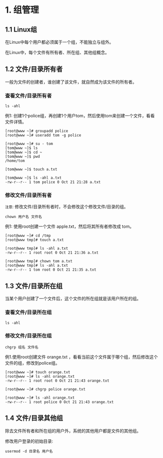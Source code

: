 # 1. 组管理
## 1.1 Linux组
在Linux中每个用户都必须属于一个组，不能独立与组外。

在Linux中，每个文件有所有者、所在组、其他组概念。

## 1.2 文件/目录所有者

一般为文件的创建者，谁创建了该文件，就自然成为该文件的所有者。

### 查看文件/目录所有者

```
ls -ahl
```

例1: 创建1个police组，再创建1个用户tom，然后使用tom来创建一个文件，看看文件详情。
```
[root@www ~]# groupadd police
[root@www ~]# useradd tom -g police

[root@www ~]# su - tom
[tom@www ~]$ ls
[tom@www ~]$ cd ~
[tom@www ~]$ pwd
/home/tom

[tom@www ~]$ touch a.txt

[tom@www ~]$ ls -ahl a.txt
-rw-r--r-- 1 tom police 0 Oct 21 21:28 a.txt
```

### 修改文件/目录所有者
`注意`: 修改文件/目录所有者时，不会修改这个修改文件/目录的组。

```
chown 用户名 文件名
```

例1: 使用root创建一个文件 apple.txt，然后将其所有者修改成 tom。
```
[root@www ~]# cd /tmp
[root@www tmp]# touch a.txt

[root@www tmp]# ls -ahl a.txt
-rw-r--r-- 1 root root 0 Oct 21 21:36 a.txt

[root@www tmp]# chown tom a.txt
[root@www tmp]# ls -ahl a.txt
-rw-r--r-- 1 tom root 0 Oct 21 21:35 a.txt
``` 



## 1.3 文件/目录所在组
当某个用户创建了一个文件后，这个文件的所在组就是该用户所在的组。

### 查看文件/目录所在组

```
ls -ahl
```

### 修改文件/目录所在组
```
chgrp 组名 文件名
```

例1.使用root创建文件 orange.txt ，看看当前这个文件属于哪个组，然后修改这个文件的组，修改到police组。

```
[root@www ~]# touch orange.txt
[root@www ~]# ls -ahl orange.txt 
-rw-r--r-- 1 root root 0 Oct 21 21:43 orange.txt

[root@www ~]# chgrp police orange.txt 

[root@www ~]# ls -ahl orange.txt 
-rw-r--r-- 1 root police 0 Oct 21 21:43 orange.txt
```


## 1.4 文件/目录其他组
除去文件所有者和所在组的用户外，系统的其他用户都是文件的其他组。

修改用户登录的初始目录:
```
usermod -d 目录名 用户名
```

